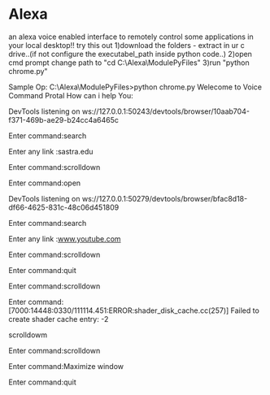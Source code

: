 # Alexa
an alexa voice enabled interface to remotely control some applications in your local desktop!!
try this out
1)download the folders -  extract in ur c drive..(if not configure the executabel_path inside python code..)
2)open cmd prompt change path to "cd C:\Alexa\ModulePyFiles"
3)run "python chrome.py"


Sample Op:
C:\Alexa\ModulePyFiles>python chrome.py
Welecome to Voice Command Protal How can i help You:

DevTools listening on ws://127.0.0.1:50243/devtools/browser/10aab704-f371-469b-ae29-b24cc4a6465c


Enter command:search

Enter any link :sastra.edu

Enter command:scrolldown

Enter command:open

DevTools listening on ws://127.0.0.1:50279/devtools/browser/bfac8d18-df66-4625-831c-48c06d451809

Enter command:search

Enter any link :www.youtube.com

Enter command:scrolldown

Enter command:quit

Enter command:scrolldown

Enter command:[7000:14448:0330/111114.451:ERROR:shader_disk_cache.cc(257)] Failed to create shader cache entry: -2

scrolldowm

Enter command:scrolldown

Enter command:Maximize window

Enter command:quit
